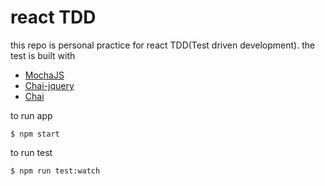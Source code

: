 # react TDD

this repo is personal practice for react TDD(Test driven development). the test is built with  
- [MochaJS](https://mochajs.org/)
- [Chai-jquery](https://github.com/chaijs/chai-jquery)
- [Chai](http://chaijs.com/api/bdd/)

to run app

```
$ npm start
```

to run test

```
$ npm run test:watch
```
